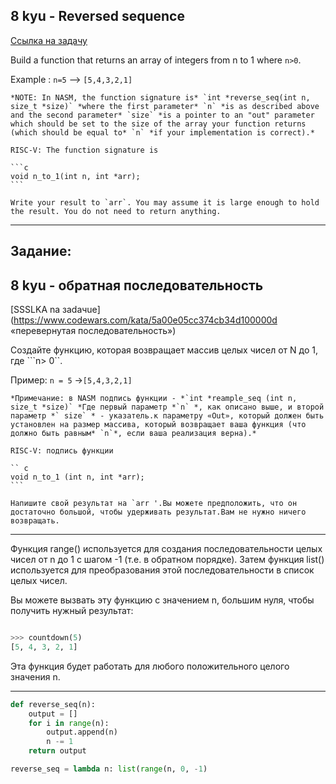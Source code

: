 ## 8 kyu - Reversed sequence 
[Ссылка на задачу](https://www.codewars.com/kata/5a00e05cc374cb34d100000d "Reversed sequence ")

Build a function that returns an array of integers from n to 1 where ```n>0```.

Example : `n=5` --> `[5,4,3,2,1]`

~~~if:nasm
*NOTE: In NASM, the function signature is* `int *reverse_seq(int n, size_t *size)` *where the first parameter* `n` *is as described above and the second parameter* `size` *is a pointer to an "out" parameter which should be set to the size of the array your function returns (which should be equal to* `n` *if your implementation is correct).*
~~~

~~~if:riscv
RISC-V: The function signature is

```c
void n_to_1(int n, int *arr);
```

Write your result to `arr`. You may assume it is large enough to hold the result. You do not need to return anything.
~~~

---
## Задание:

## 8 kyu - обратная последовательность
[SSSLKA na зadaчue] (https://www.codewars.com/kata/5a00e05cc374cb34d100000d «перевернутая последовательность»)

Создайте функцию, которая возвращает массив целых чисел от N до 1, где ```n> 0``.

Пример: `n = 5` ->` [5,4,3,2,1] `

~~~ if: nasm
*Примечание: в NASM подпись функции - *`int *reample_seq (int n, size_t *size)` *Где первый параметр *`n` *, как описано выше, и второй параметр *` size` * - указатель.к параметру «Out», который должен быть установлен на размер массива, который возвращает ваша функция (что должно быть равным* `n`*, если ваша реализация верна).*
~~~

~~~ if: RISCV
RISC-V: подпись функции

`` c
void n_to_1 (int n, int *arr);
```

Напишите свой результат на `arr '.Вы можете предположить, что он достаточно большой, чтобы удерживать результат.Вам не нужно ничего возвращать.
~~~

---

Функция range() используется для создания последовательности целых чисел от n до 1 с шагом -1 (т.е. в обратном порядке). Затем функция list() используется для преобразования этой последовательности в список целых чисел.

Вы можете вызвать эту функцию с значением n, большим нуля, чтобы получить нужный результат:

```python

>>> countdown(5)
[5, 4, 3, 2, 1]
```
Эта функция будет работать для любого положительного целого значения n.

---

```python
def reverse_seq(n):
    output = []
    for i in range(n):
        output.append(n)
        n -= 1
    return output
```
```python
reverse_seq = lambda n: list(range(n, 0, -1)
```

